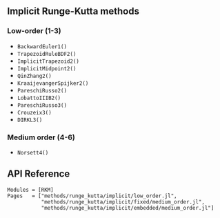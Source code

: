 
## Implicit Runge-Kutta methods

### Low-order (1-3)

- `BackwardEuler1()`
- `TrapezoidRuleBDF2()`
- `ImplicitTrapezoid2()`
- `ImplicitMidpoint2()`
- `QinZhang2()`
- `KraaijevangerSpijker2()`
- `PareschiRusso2()`
- `LobattoIIIB2()`
- `PareschiRusso3()`
- `Crouzeix3()`
- `DIRKL3()`

### Medium order (4-6)

- `Norsett4()`

## API Reference

```@autodocs
Modules = [RKM]
Pages   = ["methods/runge_kutta/implicit/low_order.jl",
           "methods/runge_kutta/implicit/fixed/medium_order.jl",
           "methods/runge_kutta/implicit/embedded/medium_order.jl"]
```